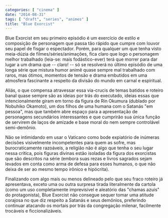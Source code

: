 ```yaml
---
categories: [ "cinema" ]
date: "2014-08-31"
tags: [ "draft", "series", "animes" ]
title: "Blue Exorcist"
---
```

Blue Exorcist em seu primeiro episódio é um exercício de estilo e
composição de personagem que passa tão rápido que cumpre com louvor
seu papel de fisgar o espectador. Porém, para qualquer um que tenha
visto meia-dúzia de filmes/séries/animações, fica claro que logo o
personagem melhor trabalhado (leia-se: mais fodástico-ever) terá que
morrer para dar lugar a um drama que -- claro! -- só se resolverá no
último episódio de uma longa série que mistura humor animê quase
sempre mal trabalhado com raros, mas ótimos, momentos de tensão e
drama embutidos em uma atmosfera fascinante a respeito da divisão do
mundo em carnal e espiritual.

Aliás, o que compensa atravessar essa via-crucis de temas batidos
e roteiro banal quase sempre são as ideias por trás do executado,
ideias essas que intencionalmente giram em torno da figura de Rin
Okumura (dublado por Nobuhiko Okamoto), um dos filhos de uma humana com o
Satanás "em pessoa", mas que também abre espaço para a apresentação
de personagens secundários interessantes e que cumprirão sua única
função de servirem de laços de amizade e base moral do nem sempre
controlável semi-demônio.

Não se intimidando em usar o Vaticano como bode expiatório de
inúmeras decisões visivelmente incompetentes para quem as sofre, mas
burocraticamente razoáveis, a religião não é algo que tenha o seu
lugar nessa crítica, pois figuras divinas estão isoladas da figura
dos exorcistas que são descritos na série (embora suas rezas e livros
sagrados sejam levados em conta como arma de defesa para esses humanos,
o que não deixa de ser ao mesmo tempo irônico e hipócrita).

Finalizando com algo mais ou menos delineado pelo que seu fraco roteiro
já apresentava, exceto uma ou outra surpresa tirada literalmente
da cartola (como um uso completamente imprevisível e aleatório das
"chamas azuis" do protagonista), Blue Exorcist não consegue sequer tomar
uma atitude corajosa no que diz respeito a Satanás e seus demônios,
preferindo continuar atacando os mortais por trás da congregação
milenar, facilmente trocáveis e ficcionalizáveis.
